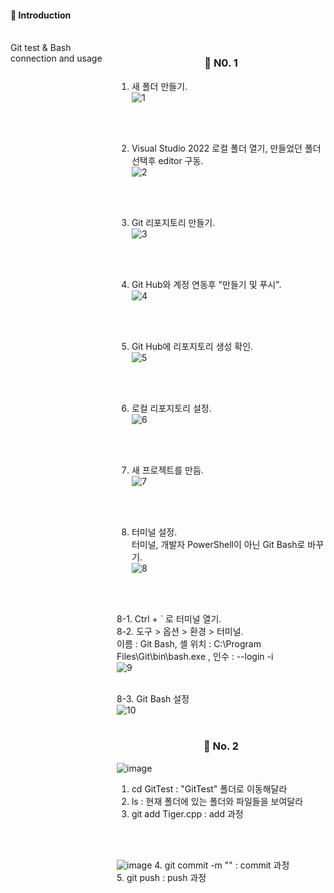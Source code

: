 <div align="left">

#### 📑 Introduction
<br/>
<div style="display:flex; flex-direction:row;">
Git test & Bash connection and usage

<br/>
<br/>
<div align="center">

### 🌲 N0. 1<br/>
<div align="left">

1. 새 폴더 만들기.<br/>
![1](https://github.com/CheonJaeJin/Git_Test/assets/121233482/e9759c82-43d7-485e-93fc-21a756050c53)

<br/>
<br/>

2. Visual Studio 2022 로컬 폴더 열기, 만들었던 폴더 선택후 editor 구동.<br/>
![2](https://github.com/CheonJaeJin/Git_Test/assets/121233482/1558e79f-d47a-40ac-98c9-1645357f210f)
<br/>
<br/>

3. Git 리포지토리 만들기. <br/>
![3](https://github.com/CheonJaeJin/Git_Test/assets/121233482/ad2008c3-fac3-40fd-a8df-c6f6b8ef1ee6)
<br/>
<br/>

4. Git Hub와 계정 연동후 "만들기 및 푸시". <br/>
![4](https://github.com/CheonJaeJin/Git_Test/assets/121233482/5dfd3733-2d10-4a1b-a0d7-4461b1caaf07)
<br/>
<br/>

5. Git Hub에 리포지토리 생성 확인. <br/>
![5](https://github.com/CheonJaeJin/Git_Test/assets/121233482/929a68d0-b30c-41ec-aaf4-0144ace26dba)
<br/>
<br/>

6. 로컬 리포지토리 설정. <br/>
![6](https://github.com/CheonJaeJin/Git_Test/assets/121233482/4031d1d2-82c0-4a80-9ecf-3b63f3b56f7b)
<br/>
<br/>

7. 새 프로젝트를 만듬. <br/>
![7](https://github.com/CheonJaeJin/Git_Test/assets/121233482/807cd8fc-c56c-45b3-bf87-2e8388d84029)
<br/>
<br/>

8. 터미널 설정.<br/>
터미널, 개발자 PowerShell이 아닌 Git Bash로 바꾸기.<br/>
![8](https://github.com/CheonJaeJin/Git_Test/assets/121233482/a52f0b8b-7a16-447f-9285-80d3e7eb7db8)
<br/>
<br/>

8-1. Ctrl + ` 로 터미널 열기.<br/>
8-2. 도구 > 옵션 > 환경 > 터미널. <br/>
이름 : Git Bash, 셸 위치 :  C:\Program Files\Git\bin\bash.exe , 인수 : --login -i <br/>
![9](https://github.com/CheonJaeJin/Git_Test/assets/121233482/69f21685-21ff-40fc-af62-d7969627198d)
<br/>
<br/>

  
8-3. Git Bash 설정<br/>
![10](https://github.com/CheonJaeJin/Git_Test/assets/121233482/46ceb73d-dac8-4dd2-af88-1a7b9ffbb283)
<br/>
<br/>


<div align="center">

### 🌲 No. 2<br/>
<div align="left">

![image](https://github.com/CheonJaeJin/Git_Test/assets/121233482/5354e937-43d1-4381-a42b-c477b237c507)
1. cd GitTest             : "GitTest" 폴더로 이동해달라<br/>
2. ls                     : 현재 폴더에 있는 폴더와 파일들을 보여달라<br/>
3. git add Tiger.cpp      : add 과정<br/>
<br/>
<br/>

![image](https://github.com/CheonJaeJin/Git_Test/assets/121233482/51be50db-720e-4182-aa35-575a8732f41a)
4. git commit -m ""       : commit 과정<br/>
5. git push               : push 과정<br/>




<br/>
<br/>
  </div><br>
